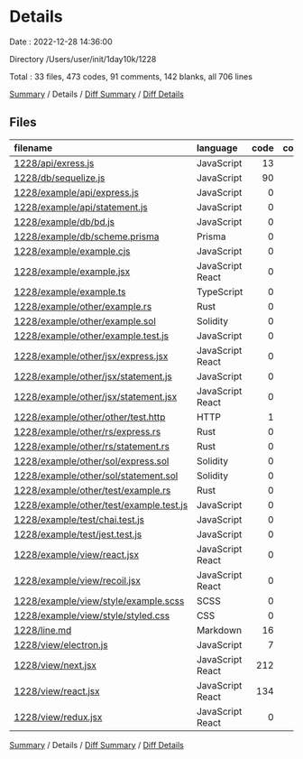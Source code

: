 # Details

Date : 2022-12-28 14:36:00

Directory /Users/user/init/1day10k/1228

Total : 33 files,  473 codes, 91 comments, 142 blanks, all 706 lines

[Summary](results.md) / Details / [Diff Summary](diff.md) / [Diff Details](diff-details.md)

## Files
| filename | language | code | comment | blank | total |
| :--- | :--- | ---: | ---: | ---: | ---: |
| [1228/api/exress.js](/1228/api/exress.js) | JavaScript | 13 | 3 | 4 | 20 |
| [1228/db/sequelize.js](/1228/db/sequelize.js) | JavaScript | 90 | 25 | 28 | 143 |
| [1228/example/api/express.js](/1228/example/api/express.js) | JavaScript | 0 | 0 | 1 | 1 |
| [1228/example/api/statement.js](/1228/example/api/statement.js) | JavaScript | 0 | 0 | 1 | 1 |
| [1228/example/db/bd.js](/1228/example/db/bd.js) | JavaScript | 0 | 0 | 1 | 1 |
| [1228/example/db/scheme.prisma](/1228/example/db/scheme.prisma) | Prisma | 0 | 0 | 1 | 1 |
| [1228/example/example.cjs](/1228/example/example.cjs) | JavaScript | 0 | 0 | 1 | 1 |
| [1228/example/example.jsx](/1228/example/example.jsx) | JavaScript React | 0 | 0 | 1 | 1 |
| [1228/example/example.ts](/1228/example/example.ts) | TypeScript | 0 | 0 | 1 | 1 |
| [1228/example/other/example.rs](/1228/example/other/example.rs) | Rust | 0 | 0 | 1 | 1 |
| [1228/example/other/example.sol](/1228/example/other/example.sol) | Solidity | 0 | 0 | 1 | 1 |
| [1228/example/other/example.test.js](/1228/example/other/example.test.js) | JavaScript | 0 | 0 | 1 | 1 |
| [1228/example/other/jsx/express.jsx](/1228/example/other/jsx/express.jsx) | JavaScript React | 0 | 0 | 1 | 1 |
| [1228/example/other/jsx/statement.js](/1228/example/other/jsx/statement.js) | JavaScript | 0 | 0 | 1 | 1 |
| [1228/example/other/jsx/statement.jsx](/1228/example/other/jsx/statement.jsx) | JavaScript React | 0 | 0 | 1 | 1 |
| [1228/example/other/other/test.http](/1228/example/other/other/test.http) | HTTP | 1 | 1 | 0 | 2 |
| [1228/example/other/rs/express.rs](/1228/example/other/rs/express.rs) | Rust | 0 | 0 | 1 | 1 |
| [1228/example/other/rs/statement.rs](/1228/example/other/rs/statement.rs) | Rust | 0 | 0 | 1 | 1 |
| [1228/example/other/sol/express.sol](/1228/example/other/sol/express.sol) | Solidity | 0 | 0 | 1 | 1 |
| [1228/example/other/sol/statement.sol](/1228/example/other/sol/statement.sol) | Solidity | 0 | 0 | 1 | 1 |
| [1228/example/other/test/example.rs](/1228/example/other/test/example.rs) | Rust | 0 | 0 | 1 | 1 |
| [1228/example/other/test/example.test.js](/1228/example/other/test/example.test.js) | JavaScript | 0 | 0 | 1 | 1 |
| [1228/example/test/chai.test.js](/1228/example/test/chai.test.js) | JavaScript | 0 | 0 | 1 | 1 |
| [1228/example/test/jest.test.js](/1228/example/test/jest.test.js) | JavaScript | 0 | 0 | 1 | 1 |
| [1228/example/view/react.jsx](/1228/example/view/react.jsx) | JavaScript React | 0 | 0 | 1 | 1 |
| [1228/example/view/recoil.jsx](/1228/example/view/recoil.jsx) | JavaScript React | 0 | 0 | 1 | 1 |
| [1228/example/view/style/example.scss](/1228/example/view/style/example.scss) | SCSS | 0 | 0 | 1 | 1 |
| [1228/example/view/style/styled.css](/1228/example/view/style/styled.css) | CSS | 0 | 0 | 1 | 1 |
| [1228/line.md](/1228/line.md) | Markdown | 16 | 0 | 1 | 17 |
| [1228/view/electron.js](/1228/view/electron.js) | JavaScript | 7 | 1 | 2 | 10 |
| [1228/view/next.jsx](/1228/view/next.jsx) | JavaScript React | 212 | 41 | 49 | 302 |
| [1228/view/react.jsx](/1228/view/react.jsx) | JavaScript React | 134 | 20 | 32 | 186 |
| [1228/view/redux.jsx](/1228/view/redux.jsx) | JavaScript React | 0 | 0 | 1 | 1 |

[Summary](results.md) / Details / [Diff Summary](diff.md) / [Diff Details](diff-details.md)